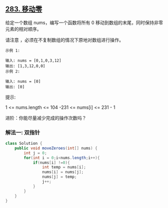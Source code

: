 ## [283. 移动零](https://leetcode.cn/problems/move-zeroes/description/)

给定一个数组 nums，编写一个函数将所有 0 移动到数组的末尾，同时保持非零元素的相对顺序。

请注意 ，必须在不复制数组的情况下原地对数组进行操作。


````
示例 1:

输入: nums = [0,1,0,3,12]
输出: [1,3,12,0,0]
示例 2:

输入: nums = [0]
输出: [0]
````

提示:

1 <= nums.length <= 104
-231 <= nums[i] <= 231 - 1


进阶：你能尽量减少完成的操作次数吗？

### 解法一: 双指针
````java
class Solution {
    public void moveZeroes(int[] nums) {
        int j = 0;
        for(int i = 0;i<nums.length;i++){
            if(nums[i] !=0){
                int temp = nums[i];
                nums[i] = nums[j];
                nums[j] = temp;
                j++;
            }
        }
    }
}
````